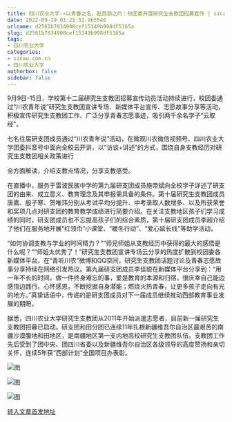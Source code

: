 ```yaml
---
title: 四川农业大学->以青春之名，赴西部之约：校团委开展研究生支教团招募宣传 | sicau.com.cn
date: 2022-09-19 01:21:51.965546
urlname: d2561b7834908cef15149b998df5165a
slug: d2561b7834908cef15149b998df5165a
tags: 
- 四川农业大学
categories:
- sicau.com.cn
- 四川农业大学
authorbox: false
sidebar: false
---
```

9月9日-15日，学校第十二届研究生支教团招募宣传动员活动持续进行，校团委通过“川农青年说”研究生支教团宣讲专场、新媒体平台宣传、志愿故事分享等活动，积极宣传研究生支教团工作、广泛分享青春志愿事迹，吸引两千余名学子“云取经”。

七名往届研支团成员通过“川农青年说”活动，在微观川农微信视频号、四川农业大学团委抖音号中面向全校云开讲，以“访谈+讲述”的方式，围绕自身支教经历对研究生支教团相关政策进行
<!--more-->
全方面解读，介绍支教点情况，分享支教感受。

在直播中，服务于雷波民族中学的第九届研支团成员施帝斌向全校学子详述了研支团的由来、成立意义、教育理念及其申报需具备的条件。第十届研究生支教团成员唐嘉、殷子寒、贺唯玮分别从考试平均分提升、中考录取人数增多、以及所获荣誉和奖项几点对研支团的教育教学成绩进行简要介绍。在关注支教地区孩子们学习成绩的同时，研支团成员也不忘提高孩子们的综合素质，第十届研支团成员李超介绍了他们在服务地开展“红领巾”小课堂、“暖冬行动”、“爱心延长线”等助学活动。

“如何协调支教与学业的时间精力？”“师兄师姐从支教经历中获得的最大的感悟是什么呢？”“师姐太优秀了！”研究生支教团宣讲专场云分享的热度扩散到校团委各新媒体平台，在“青听川农”微博和QQ空间，研究生支教团话题讨论及青春志愿故事分享持续在网络引发热议。第九届研支团成员李佳聪在新媒体平台分享到：“用一年不长的时间，做一件终身难忘的事，爱是教育的本源和归宿，很庆幸自己能边感悟边践行。心怀感恩，不断挖掘自身潜能；燃烧火热青春，让更多孩子走向有光的地方。”真挚话语中，传递的是研支团成员对下一届成员继续推动西部教育事业发展的期盼。

据悉，四川农业大学研究生支教团从2011年开始派遣志愿者，目前新一届研究生支教团招募已启动。研支团和田分团已连续11年扎根新疆维吾尔自治区最艰苦的南疆沙漠腹地和田地区，是南疆地区第一支内地高校研究生支教团队伍。支教团工作先后受到了团中央、团四川省委以及新疆维吾尔自治区各级领导的高度赞扬和亲切关怀，连续5年获“西部计划”全国项目办表彰。

![图](https://news.sicau.edu.cn/__local/6/BA/92/C4C942A985C8AA5A6A5C1577F2C_D1B35EFF_17289.jpg)

![图](https://news.sicau.edu.cn/__local/B/98/08/D98F5AB95562E056641A0E5889B_5671E2EC_1A71D.jpg)

![图](https://news.sicau.edu.cn/__local/8/AC/5E/A22D3BEC872D1D2938C05764BF2_0A4D5377_1C905.jpg)

[转入文章首发地址](https://news.sicau.edu.cn/info/1078/69580.htm)